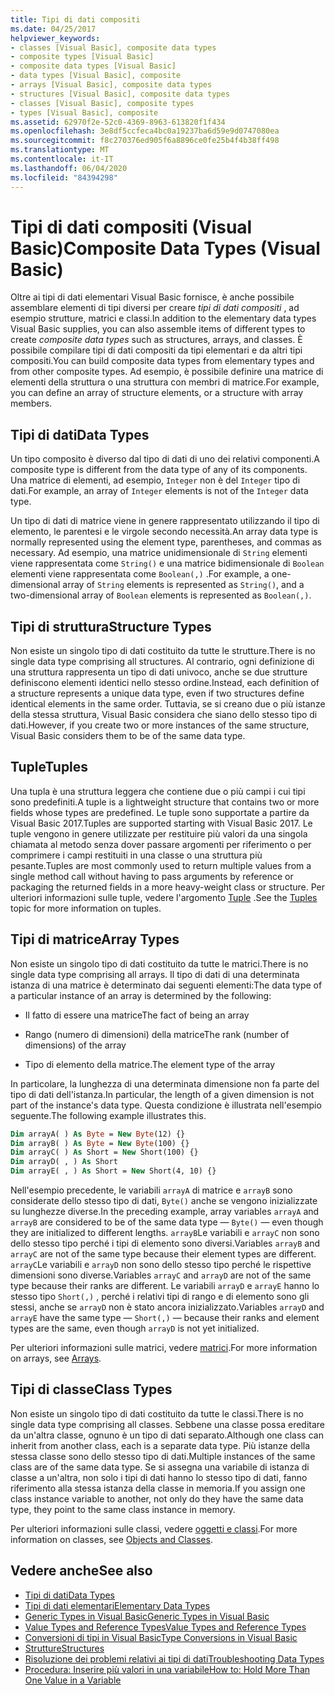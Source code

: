 ```yaml
---
title: Tipi di dati compositi
ms.date: 04/25/2017
helpviewer_keywords:
- classes [Visual Basic], composite data types
- composite types [Visual Basic]
- composite data types [Visual Basic]
- data types [Visual Basic], composite
- arrays [Visual Basic], composite data types
- structures [Visual Basic], composite data types
- classes [Visual Basic], composite types
- types [Visual Basic], composite
ms.assetid: 62970f2e-52c0-4369-8963-613820f1f434
ms.openlocfilehash: 3e8df5ccfeca4bc0a19237ba6d59e9d0747080ea
ms.sourcegitcommit: f8c270376ed905f6a8896ce0fe25b4f4b38ff498
ms.translationtype: MT
ms.contentlocale: it-IT
ms.lasthandoff: 06/04/2020
ms.locfileid: "84394298"
---
```

# <a name="composite-data-types-visual-basic"></a><span data-ttu-id="16cb0-102">Tipi di dati compositi (Visual Basic)</span><span class="sxs-lookup"><span data-stu-id="16cb0-102">Composite Data Types (Visual Basic)</span></span>
<span data-ttu-id="16cb0-103">Oltre ai tipi di dati elementari Visual Basic fornisce, è anche possibile assemblare elementi di tipi diversi per creare *tipi di dati compositi* , ad esempio strutture, matrici e classi.</span><span class="sxs-lookup"><span data-stu-id="16cb0-103">In addition to the elementary data types Visual Basic supplies, you can also assemble items of different types to create *composite data types* such as structures, arrays, and classes.</span></span> <span data-ttu-id="16cb0-104">È possibile compilare tipi di dati compositi da tipi elementari e da altri tipi compositi.</span><span class="sxs-lookup"><span data-stu-id="16cb0-104">You can build composite data types from elementary types and from other composite types.</span></span> <span data-ttu-id="16cb0-105">Ad esempio, è possibile definire una matrice di elementi della struttura o una struttura con membri di matrice.</span><span class="sxs-lookup"><span data-stu-id="16cb0-105">For example, you can define an array of structure elements, or a structure with array members.</span></span>  
  
## <a name="data-types"></a><span data-ttu-id="16cb0-106">Tipi di dati</span><span class="sxs-lookup"><span data-stu-id="16cb0-106">Data Types</span></span>  
 <span data-ttu-id="16cb0-107">Un tipo composito è diverso dal tipo di dati di uno dei relativi componenti.</span><span class="sxs-lookup"><span data-stu-id="16cb0-107">A composite type is different from the data type of any of its components.</span></span> <span data-ttu-id="16cb0-108">Una matrice di elementi, ad esempio, `Integer` non è del `Integer` tipo di dati.</span><span class="sxs-lookup"><span data-stu-id="16cb0-108">For example, an array of `Integer` elements is not of the `Integer` data type.</span></span>  
  
 <span data-ttu-id="16cb0-109">Un tipo di dati di matrice viene in genere rappresentato utilizzando il tipo di elemento, le parentesi e le virgole secondo necessità.</span><span class="sxs-lookup"><span data-stu-id="16cb0-109">An array data type is normally represented using the element type, parentheses, and commas as necessary.</span></span> <span data-ttu-id="16cb0-110">Ad esempio, una matrice unidimensionale di `String` elementi viene rappresentata come `String()` e una matrice bidimensionale di `Boolean` elementi viene rappresentata come `Boolean(,)` .</span><span class="sxs-lookup"><span data-stu-id="16cb0-110">For example, a one-dimensional array of `String` elements is represented as `String()`, and a two-dimensional array of `Boolean` elements is represented as `Boolean(,)`.</span></span>  
  
## <a name="structure-types"></a><span data-ttu-id="16cb0-111">Tipi di struttura</span><span class="sxs-lookup"><span data-stu-id="16cb0-111">Structure Types</span></span>  
 <span data-ttu-id="16cb0-112">Non esiste un singolo tipo di dati costituito da tutte le strutture.</span><span class="sxs-lookup"><span data-stu-id="16cb0-112">There is no single data type comprising all structures.</span></span> <span data-ttu-id="16cb0-113">Al contrario, ogni definizione di una struttura rappresenta un tipo di dati univoco, anche se due strutture definiscono elementi identici nello stesso ordine.</span><span class="sxs-lookup"><span data-stu-id="16cb0-113">Instead, each definition of a structure represents a unique data type, even if two structures define identical elements in the same order.</span></span> <span data-ttu-id="16cb0-114">Tuttavia, se si creano due o più istanze della stessa struttura, Visual Basic considera che siano dello stesso tipo di dati.</span><span class="sxs-lookup"><span data-stu-id="16cb0-114">However, if you create two or more instances of the same structure, Visual Basic considers them to be of the same data type.</span></span>  
  
## <a name="tuples"></a><span data-ttu-id="16cb0-115">Tuple</span><span class="sxs-lookup"><span data-stu-id="16cb0-115">Tuples</span></span>

<span data-ttu-id="16cb0-116">Una tupla è una struttura leggera che contiene due o più campi i cui tipi sono predefiniti.</span><span class="sxs-lookup"><span data-stu-id="16cb0-116">A tuple is a lightweight structure that contains two or more fields whose types are predefined.</span></span> <span data-ttu-id="16cb0-117">Le tuple sono supportate a partire da Visual Basic 2017.</span><span class="sxs-lookup"><span data-stu-id="16cb0-117">Tuples are supported starting with Visual Basic 2017.</span></span> <span data-ttu-id="16cb0-118">Le tuple vengono in genere utilizzate per restituire più valori da una singola chiamata al metodo senza dover passare argomenti per riferimento o per comprimere i campi restituiti in una classe o una struttura più pesante.</span><span class="sxs-lookup"><span data-stu-id="16cb0-118">Tuples are most commonly used to return multiple values from a single method call without having to pass arguments by reference or packaging the returned fields in a more heavy-weight class or structure.</span></span> <span data-ttu-id="16cb0-119">Per ulteriori informazioni sulle tuple, vedere l'argomento [Tuple](tuples.md) .</span><span class="sxs-lookup"><span data-stu-id="16cb0-119">See the [Tuples](tuples.md) topic for more information on tuples.</span></span>

## <a name="array-types"></a><span data-ttu-id="16cb0-120">Tipi di matrice</span><span class="sxs-lookup"><span data-stu-id="16cb0-120">Array Types</span></span>  
 <span data-ttu-id="16cb0-121">Non esiste un singolo tipo di dati costituito da tutte le matrici.</span><span class="sxs-lookup"><span data-stu-id="16cb0-121">There is no single data type comprising all arrays.</span></span> <span data-ttu-id="16cb0-122">Il tipo di dati di una determinata istanza di una matrice è determinato dai seguenti elementi:</span><span class="sxs-lookup"><span data-stu-id="16cb0-122">The data type of a particular instance of an array is determined by the following:</span></span>  
  
- <span data-ttu-id="16cb0-123">Il fatto di essere una matrice</span><span class="sxs-lookup"><span data-stu-id="16cb0-123">The fact of being an array</span></span>  
  
- <span data-ttu-id="16cb0-124">Rango (numero di dimensioni) della matrice</span><span class="sxs-lookup"><span data-stu-id="16cb0-124">The rank (number of dimensions) of the array</span></span>  
  
- <span data-ttu-id="16cb0-125">Tipo di elemento della matrice.</span><span class="sxs-lookup"><span data-stu-id="16cb0-125">The element type of the array</span></span>  
  
 <span data-ttu-id="16cb0-126">In particolare, la lunghezza di una determinata dimensione non fa parte del tipo di dati dell'istanza.</span><span class="sxs-lookup"><span data-stu-id="16cb0-126">In particular, the length of a given dimension is not part of the instance's data type.</span></span> <span data-ttu-id="16cb0-127">Questa condizione è illustrata nell'esempio seguente.</span><span class="sxs-lookup"><span data-stu-id="16cb0-127">The following example illustrates this.</span></span>  
  
```vb  
Dim arrayA( ) As Byte = New Byte(12) {}  
Dim arrayB( ) As Byte = New Byte(100) {}  
Dim arrayC( ) As Short = New Short(100) {}  
Dim arrayD( , ) As Short  
Dim arrayE( , ) As Short = New Short(4, 10) {}  
```  
  
 <span data-ttu-id="16cb0-128">Nell'esempio precedente, le variabili `arrayA` di matrice e `arrayB` sono considerate dello stesso tipo di dati, `Byte()` anche se vengono inizializzate su lunghezze diverse.</span><span class="sxs-lookup"><span data-stu-id="16cb0-128">In the preceding example, array variables `arrayA` and `arrayB` are considered to be of the same data type — `Byte()` — even though they are initialized to different lengths.</span></span> <span data-ttu-id="16cb0-129">`arrayB`Le variabili e `arrayC` non sono dello stesso tipo perché i tipi di elemento sono diversi.</span><span class="sxs-lookup"><span data-stu-id="16cb0-129">Variables `arrayB` and `arrayC` are not of the same type because their element types are different.</span></span> <span data-ttu-id="16cb0-130">`arrayC`Le variabili e `arrayD` non sono dello stesso tipo perché le rispettive dimensioni sono diverse.</span><span class="sxs-lookup"><span data-stu-id="16cb0-130">Variables `arrayC` and `arrayD` are not of the same type because their ranks are different.</span></span> <span data-ttu-id="16cb0-131">Le variabili `arrayD` e `arrayE` hanno lo stesso tipo `Short(,)` , perché i relativi tipi di rango e di elemento sono gli stessi, anche se `arrayD` non è stato ancora inizializzato.</span><span class="sxs-lookup"><span data-stu-id="16cb0-131">Variables `arrayD` and `arrayE` have the same type — `Short(,)` — because their ranks and element types are the same, even though `arrayD` is not yet initialized.</span></span>  
  
 <span data-ttu-id="16cb0-132">Per ulteriori informazioni sulle matrici, vedere [matrici](../arrays/index.md).</span><span class="sxs-lookup"><span data-stu-id="16cb0-132">For more information on arrays, see [Arrays](../arrays/index.md).</span></span>  
  
## <a name="class-types"></a><span data-ttu-id="16cb0-133">Tipi di classe</span><span class="sxs-lookup"><span data-stu-id="16cb0-133">Class Types</span></span>  
 <span data-ttu-id="16cb0-134">Non esiste un singolo tipo di dati costituito da tutte le classi.</span><span class="sxs-lookup"><span data-stu-id="16cb0-134">There is no single data type comprising all classes.</span></span> <span data-ttu-id="16cb0-135">Sebbene una classe possa ereditare da un'altra classe, ognuno è un tipo di dati separato.</span><span class="sxs-lookup"><span data-stu-id="16cb0-135">Although one class can inherit from another class, each is a separate data type.</span></span> <span data-ttu-id="16cb0-136">Più istanze della stessa classe sono dello stesso tipo di dati.</span><span class="sxs-lookup"><span data-stu-id="16cb0-136">Multiple instances of the same class are of the same data type.</span></span> <span data-ttu-id="16cb0-137">Se si assegna una variabile di istanza di classe a un'altra, non solo i tipi di dati hanno lo stesso tipo di dati, fanno riferimento alla stessa istanza della classe in memoria.</span><span class="sxs-lookup"><span data-stu-id="16cb0-137">If you assign one class instance variable to another, not only do they have the same data type, they point to the same class instance in memory.</span></span>  
  
 <span data-ttu-id="16cb0-138">Per ulteriori informazioni sulle classi, vedere [oggetti e classi](../objects-and-classes/index.md).</span><span class="sxs-lookup"><span data-stu-id="16cb0-138">For more information on classes, see [Objects and Classes](../objects-and-classes/index.md).</span></span>  
  
## <a name="see-also"></a><span data-ttu-id="16cb0-139">Vedere anche</span><span class="sxs-lookup"><span data-stu-id="16cb0-139">See also</span></span>

- [<span data-ttu-id="16cb0-140">Tipi di dati</span><span class="sxs-lookup"><span data-stu-id="16cb0-140">Data Types</span></span>](index.md)
- [<span data-ttu-id="16cb0-141">Tipi di dati elementari</span><span class="sxs-lookup"><span data-stu-id="16cb0-141">Elementary Data Types</span></span>](elementary-data-types.md)
- [<span data-ttu-id="16cb0-142">Generic Types in Visual Basic</span><span class="sxs-lookup"><span data-stu-id="16cb0-142">Generic Types in Visual Basic</span></span>](generic-types.md)
- [<span data-ttu-id="16cb0-143">Value Types and Reference Types</span><span class="sxs-lookup"><span data-stu-id="16cb0-143">Value Types and Reference Types</span></span>](value-types-and-reference-types.md)
- [<span data-ttu-id="16cb0-144">Conversioni di tipi in Visual Basic</span><span class="sxs-lookup"><span data-stu-id="16cb0-144">Type Conversions in Visual Basic</span></span>](type-conversions.md)
- [<span data-ttu-id="16cb0-145">Strutture</span><span class="sxs-lookup"><span data-stu-id="16cb0-145">Structures</span></span>](structures.md)
- [<span data-ttu-id="16cb0-146">Risoluzione dei problemi relativi ai tipi di dati</span><span class="sxs-lookup"><span data-stu-id="16cb0-146">Troubleshooting Data Types</span></span>](troubleshooting-data-types.md)
- [<span data-ttu-id="16cb0-147">Procedura: Inserire più valori in una variabile</span><span class="sxs-lookup"><span data-stu-id="16cb0-147">How to: Hold More Than One Value in a Variable</span></span>](how-to-hold-more-than-one-value-in-a-variable.md)
